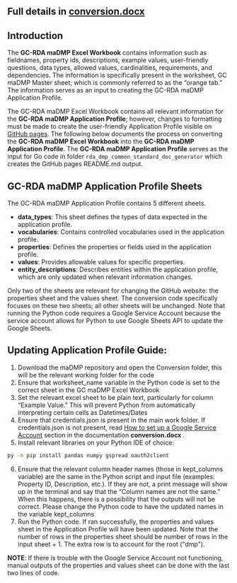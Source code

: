 ## Full details in [conversion.docx](https://view.officeapps.live.com/op/view.aspx?src=https%3A%2F%2Fraw.githubusercontent.com%2FFAIRERdata%2FmaDMP-Standard%2FMaster%2Frda_dmp_common_standard_doc_generator%2FConversion%2Fdocumentation%2Fconversion.docx&wdOrigin=BROWSELINK)
## Introduction 

The <b>GC-RDA maDMP Excel Workbook</b> contains information such as fieldnames, property ids, descriptions, example values, user-friendly questions, data types, allowed values, cardinalities, requirements, and dependencies. 
The information is specifically present in the worksheet, GC maDMP Master sheet; which is commonly referred to as the “orange tab.” The information serves as an input to creating the GC-RDA maDMP Application Profile. 

The GC-RDA maDMP Excel Workbook contains all relevant information for the <b>GC-RDA maDMP Application Profile</b>; however, changes to formatting must be made to create the user-friendly Application Profile visible on [GitHub pages](https://fairerdata.github.io/maDMP-Standard/). 
The following below documents the process on converting the <b>GC-RDA maDMP Excel Workbook</b> into the <b>GC-RDA maDMP Application Profile</b>. 
The <b>GC-RDA maDMP Application Profile</b> serves as the input for Go code in folder `rda_dmp_common_standard_doc_generator` which creates the GitHub pages README.md output. 

## GC-RDA maDMP Application Profile Sheets
The GC-RDA maDMP Application Profile contains 5 different sheets. 
<ul>
 <li> <b>data_types</b>: This sheet defines the types of data expected in the application profile.</li>
  <li>	<b>vocabularies</b>: Contains controlled vocabularies used in the application profile.</li>
  <li> <b>properties</b>: Defines the properties or fields used in the application profile.</li>
  <li><b>values</b>: Provides allowable values for specific properties.</li>
  <li><b>entity_descriptions</b>: Describes entities within the application profile, which are only updated when relevant information changes.</li>
</ul>

Only two of the sheets are relevant for changing the GitHub website: the properties sheet and the values sheet. The conversion code specifically focuses on these two sheets; all other sheets will be unchanged. Note that running the Python code requires a Google Service Account because the service account allows for Python to use Google Sheets API to update the Google Sheets. 

## Updating Application Profile Guide:
1.	Download the maDMP repository and open the Conversion folder, this will be the relevant working folder for the code
2.	Ensure that worksheet_name variable in the Python code is set to the correct sheet in the GC maDMP Excel Workbook
3.	Set the relevant excel sheet to be plain text, particularly for column “Example Value.” This will prevent Python from automatically interpreting certain cells as Datetimes/Dates
4.	Ensure that credentials.json is present in the main work folder. If credentials.json is not present, read [How to set up a Google Service Account](https://view.officeapps.live.com/op/view.aspx?src=https%3A%2F%2Fraw.githubusercontent.com%2FFAIRERdata%2FmaDMP-Standard%2FMaster%2Frda_dmp_common_standard_doc_generator%2FConversion%2Fdocumentation%2Fconversion.docx&wdOrigin=BROWSELINK) section in the documentation <b> conversion.docx </b>.
5.	Install relevant libraries on your Python IDE of choice:
   ```bash
 py -m pip install pandas numpy gspread oauth2client
```
6.	Ensure that the relevant column header names (those in kept_columns variable) are the same in the Python script and input file (examples: Property ID, Description, etc.). If they are not, a print message will show up in the terminal and say that the “Column names are not the same.” When this happens, there is a possibility that the outputs will not be correct. Please change the Python code to have the updated names in the variable kept_columns 
7.	Run the Python code. If ran successfully, the properties and values sheet in the Application Profile will have been updated. Note that the number of rows in the properties sheet should be number of rows in the input sheet + 1. The extra row is to account for the root ("dmp").

<b>NOTE</b>: If there is trouble with the Google Service Account not functioning, manual outputs of the properties and values sheet can be done with the last two lines of code.


